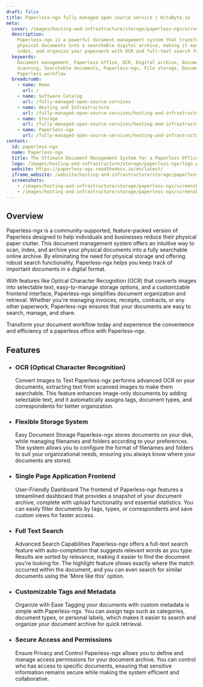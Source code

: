 ```yaml
---
draft: false
title: Paperless-ngx fully managed open source service | OctaByte.io
meta:
  cover: /images/hosting-and-infrastructure/storage/paperless-ngx/screenshot-1.png
  description:
    Paperless-ngx is a powerful document management system that transforms
    physical documents into a searchable digital archive, making it easy to scan,
    index, and organize your paperwork with OCR and full-text search functionality.
  keywords:
    Document management, Paperless office, OCR, Digital archive, Document
    scanning, Searchable documents, Paperless-ngx, File storage, Document organization,
    Paperless workflow
  breadcrumb:
    - name: Home
      url: /
    - name: Software Catalog
      url: /fully-managed-open-source-services
    - name: Hosting and Infrastructure
      url: /fully-managed-open-source-services/hosting-and-infrastructure
    - name: Storage
      url: /fully-managed-open-source-services/hosting-and-infrastructure/storage
    - name: Paperless-ngx
      url: /fully-managed-open-source-services/hosting-and-infrastructure/storage/paperless-ngx
content:
  id: paperless-ngx
  name: Paperless-ngx
  title: The Ultimate Document Management System for a Paperless Office
  logo: /images/hosting-and-infrastructure/storage/paperless-ngx/logo.png
  website: https://paperless-ngx.readthedocs.io/en/latest/
  iframe_website: /website/hosting-and-infrastructure/storage/paperless-ngx
  screenshots:
    - /images/hosting-and-infrastructure/storage/paperless-ngx/screenshot-1.png
    - /images/hosting-and-infrastructure/storage/paperless-ngx/screenshot-2.png
---
```


## Overview

Paperless-ngx is a community-supported, feature-packed version of Paperless designed to help individuals and businesses reduce their physical paper clutter. This document management system offers an intuitive way to scan, index, and archive your physical documents into a fully searchable online archive. By eliminating the need for physical storage and offering robust search functionality, Paperless-ngx helps you keep track of important documents in a digital format.

With features like Optical Character Recognition (OCR) that converts images into selectable text, easy-to-manage storage options, and a customizable frontend interface, Paperless-ngx simplifies document organization and retrieval. Whether you're managing invoices, receipts, contracts, or any other paperwork, Paperless-ngx ensures that your documents are easy to search, manage, and share.

Transform your document workflow today and experience the convenience and efficiency of a paperless office with Paperless-ngx.

## Features

- ### OCR (Optical Character Recognition)

  Convert Images to Text Paperless-ngx performs advanced OCR on your documents, extracting text from scanned images to make them searchable. This feature enhances image-only documents by adding selectable text, and it automatically assigns tags, document types, and correspondents for better organization.

- ### Flexible Storage System

  Easy Document Storage Paperless-ngx stores documents on your disk, while managing filenames and folders according to your preferences. The system allows you to configure the format of filenames and folders to suit your organizational needs, ensuring you always know where your documents are stored.

- ### Single Page Application Frontend

  User-Friendly Dashboard The frontend of Paperless-ngx features a streamlined dashboard that provides a snapshot of your document archive, complete with upload functionality and essential statistics. You can easily filter documents by tags, types, or correspondents and save custom views for faster access.

- ### Full Text Search

  Advanced Search Capabilities Paperless-ngx offers a full-text search feature with auto-completion that suggests relevant words as you type. Results are sorted by relevance, making it easier to find the document you're looking for. The highlight feature shows exactly where the match occurred within the document, and you can even search for similar documents using the 'More like this' option.

- ### Customizable Tags and Metadata

  Organize with Ease Tagging your documents with custom metadata is simple with Paperless-ngx. You can assign tags such as categories, document types, or personal labels, which makes it easier to search and organize your document archive for quick retrieval.

- ### Secure Access and Permissions

  Ensure Privacy and Control Paperless-ngx allows you to define and manage access permissions for your document archive. You can control who has access to specific documents, ensuring that sensitive information remains secure while making the system efficient and collaborative.
